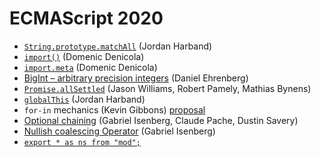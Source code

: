 # ECMAScript 2020

- [`String.prototype.matchAll`](http://2ality.com/2018/02/string-prototype-matchall.html) (Jordan Harband)
- [`import()`](https://exploringjs.com/impatient-js/ch_modules.html#loading-modules-dynamically-via-import) (Domenic Denicola)
- [`import.meta`](https://exploringjs.com/impatient-js/ch_modules.html#preview-import.meta.url) (Domenic Denicola)
- [BigInt – arbitrary precision integers](http://2ality.com/2017/03/es-integer.html) (Daniel Ehrenberg)
- [`Promise.allSettled`](https://2ality.com/2019/08/promise-combinators.html) (Jason Williams, Robert Pamely, Mathias Bynens)
- [`globalThis`](https://exploringjs.com/impatient-js/ch_variables-assignment.html#globalThis) (Jordan Harband)
- `for-in` mechanics (Kevin Gibbons) [proposal](https://github.com/bakkot/for-in-exploration)
- [Optional chaining](https://2ality.com/2019/07/optional-chaining.html) (Gabriel Isenberg, Claude Pache, Dustin Savery)
- [Nullish coalescing Operator](https://2ality.com/2019/08/nullish-coalescing.html) (Gabriel Isenberg)
- [`export * as ns from "mod";`](https://github.com/tc39/ecma262/pull/1174)
